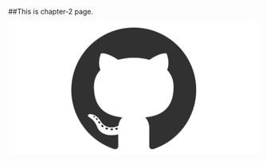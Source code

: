 ##This is chapter-2 page.

<img src="https://raw.githubusercontent.com/Lahariurnani/Documentation-Files/master/git.png">
